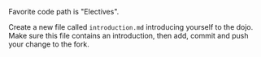 Favorite code path is "Electives".

Create a new file called `introduction.md` introducing yourself to the dojo.
Make sure this file contains an introduction, then add, commit and push your
change to the fork.
